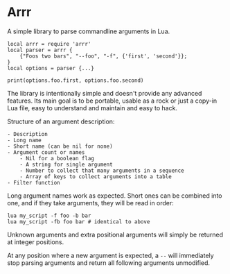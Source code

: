 Arrr
================================================================================

A simple library to parse commandline arguments in Lua.

	local arrr = require 'arrr'
	local parser = arrr {
		{"Foos two bars", "--foo", "-f", {'first', 'second'}};
	}
	local options = parser {...}

	print(options.foo.first, options.foo.second)

The library is intentionally simple and doesn't provide any advanced features.
Its main goal is to be portable, usable as a rock or just a copy-in Lua file,
easy to understand and maintain and easy to hack.

Structure of an argument description:

	- Description
	- Long name
	- Short name (can be nil for none)
	- Argument count or names
		- Nil for a boolean flag
		- A string for single argument
		- Number to collect that many arguments in a sequence
		- Array of keys to collect arguments into a table
	- Filter function

Long argument names work as expected. Short ones can be combined into one, and
if they take arguments, they will be read in order:

	lua my_script -f foo -b bar
	lua my_script -fb foo bar # identical to above

Unknown arguments and extra positional arguments will simply be returned at
integer positions.

At any position where a new argument is expected, a `--` will immediately stop
parsing arguments and return all following arguments unmodified.
